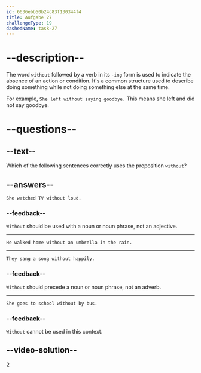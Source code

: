 ```yaml
---
id: 6636ebb50b24c83f130344f4
title: Aufgabe 27
challengeType: 19
dashedName: task-27
---
```


# --description--

The word `without` followed by a verb in its `-ing` form is used to indicate the absence of an action or condition. It's a common structure used to describe doing something while not doing something else at the same time.

For example, `She left without saying goodbye.` This means she left and did not say goodbye.

# --questions--

## --text--

Which of the following sentences correctly uses the preposition `without`?

## --answers--

`She watched TV without loud.`

### --feedback--

`Without` should be used with a noun or noun phrase, not an adjective.

---

`He walked home without an umbrella in the rain.`

---

`They sang a song without happily.`

### --feedback--

`Without` should precede a noun or noun phrase, not an adverb.

---

`She goes to school without by bus.`

### --feedback--

`Without` cannot be used in this context.

## --video-solution--

2
